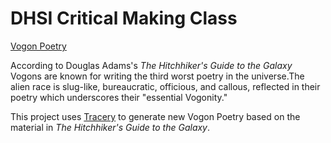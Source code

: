 # DHSI Critical Making Class

[Vogon Poetry](Vogon-poetry/index.html) 

According to Douglas Adams's _The Hitchhiker's Guide to the Galaxy_ Vogons are known for writing the third worst poetry in the universe.The alien race is slug-like, bureaucratic, officious, and callous, reflected in their poetry which underscores their "essential Vogonity." 

This project uses [Tracery](https://www.tracery.io/) to generate new Vogon Poetry based on the material in _The Hitchhiker's Guide to the Galaxy_. 